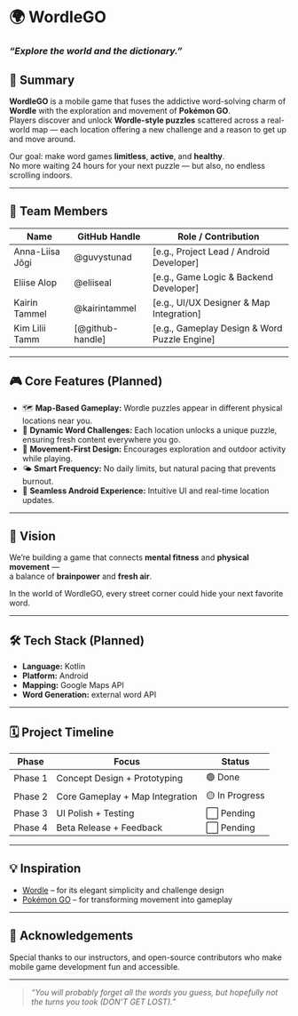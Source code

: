 # 🌍 WordleGO

### _“Explore the world and the dictionary.”_

## 🧩 Summary

**WordleGO** is a mobile game that fuses the addictive word-solving charm of **Wordle** with the exploration and movement of **Pokémon GO**.  
Players discover and unlock **Wordle-style puzzles** scattered across a real-world map — each location offering a new challenge and a reason to get up and move around.  

Our goal: make word games **limitless**, **active**, and **healthy**.  
No more waiting 24 hours for your next puzzle — but also, no endless scrolling indoors. 

---

## 👥 Team Members

| Name | GitHub Handle | Role / Contribution |
|------|----------------|----------------------|
| Anna-Liisa Jõgi | @guvystunad | [e.g., Project Lead / Android Developer] |
| Eliise Alop | @eliiseal | [e.g., Game Logic & Backend Developer] |
| Kairin Tammel | @kairintammel | [e.g., UI/UX Designer & Map Integration] |
| Kim Lilii Tamm | [@github-handle] | [e.g., Gameplay Design & Word Puzzle Engine] |

---

## 🎮 Core Features (Planned)

- 🗺️ **Map-Based Gameplay:** Wordle puzzles appear in different physical locations near you.  
- 🧠 **Dynamic Word Challenges:** Each location unlocks a unique puzzle, ensuring fresh content everywhere you go.  
- 🏃 **Movement-First Design:** Encourages exploration and outdoor activity while playing.  
- 🌤️ **Smart Frequency:** No daily limits, but natural pacing that prevents burnout.  
- 📱 **Seamless Android Experience:** Intuitive UI and real-time location updates.

---

## 🚀 Vision

We’re building a game that connects **mental fitness** and **physical movement** —  
a balance of **brainpower** and **fresh air**.  

In the world of WordleGO, every street corner could hide your next favorite word.  

---

## 🛠️ Tech Stack (Planned)

- **Language:** Kotlin  
- **Platform:** Android  
- **Mapping:** Google Maps API 
- **Word Generation:** external word API

---

## 🗓️ Project Timeline

| Phase | Focus | Status |
|-------|--------|---------|
| Phase 1 | Concept Design + Prototyping | 🟢 Done |
| Phase 2 | Core Gameplay + Map Integration | 🟡 In Progress |
| Phase 3 | UI Polish + Testing | ⬜ Pending |
| Phase 4 | Beta Release + Feedback | ⬜ Pending |

---

## 💡 Inspiration

- [Wordle](https://www.nytimes.com/games/wordle/index.html) – for its elegant simplicity and challenge design  
- [Pokémon GO](https://pokemongo.com/) – for transforming movement into gameplay

---

## 🤝 Acknowledgements

Special thanks to our instructors, and open-source contributors who make mobile game development fun and accessible.

---

> _“You will probably forget all the words you guess, but hopefully not the turns you took (DON'T GET LOST).”_

